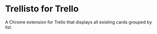# Trellisto for Trello

A Chrome extension for Trello that displays all existing cards grouped by list.